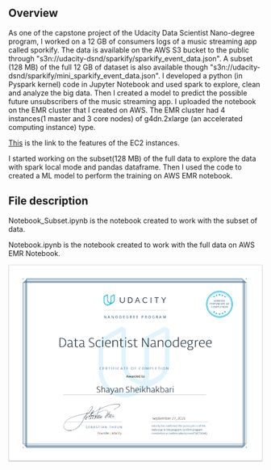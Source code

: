 <h2>Overview</h2>

As one of the capstone project of the Udacity Data Scientist Nano-degree program, I worked on a 12 GB of consumers logs of a music streaming app called sporkify. The data is available on the AWS S3 bucket to the public through "s3n://udacity-dsnd/sparkify/sparkify_event_data.json". A subset (128 MB) of the full 12 GB of dataset is also available though "s3n://udacity-dsnd/sparkify/mini_sparkify_event_data.json". I developed a python (in Pyspark kernel) code in Jupyter Notebook and used spark to explore, clean and analyze the big data. Then I created a model to predict the possible future unsubscribers of the music streaming app. I uploaded the notebook on the EMR cluster that I created on AWS.
The EMR cluster had 4 instances(1 master and 3 core nodes) of g4dn.2xlarge (an accelerated computing instance) type. 


[This](https://aws.amazon.com/ec2/instance-types) is the link to the features of the EC2 instances.


I started working on the subset(128 MB) of the full data to explore the data with spark local mode and pandas dataframe. Then I used the code to created a ML model to perform the training on AWS EMR notebook.

<h2>File description</h2>
<p>Notebook_Subset.ipynb is the notebook created to work with the subset of data.</p>
<p>Notebook.ipynb is the notebook created to work with the full data on AWS EMR Notebook.</p>


![Certificate.PNG](https://github.com/Shayan-ShA/Starbucks-Capstone-Challenge/blob/main/Certificate.PNG)


